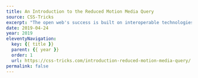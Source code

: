 ```yaml
---
title: An Introduction to the Reduced Motion Media Query
source: CSS-Tricks
excerpt: "The open web's success is built on interoperable technologies. The ability to control animation now exists alongside important features such as zooming summary, installing extensions, enabling high contrast display, loading custom stylesheets, or disabling JavaScript"
date: 2019-04-24
year: 2019
eleventyNavigation:
  key: {{ title }}
  parent: {{ year }}
  order: 1
  url: https://css-tricks.com/introduction-reduced-motion-media-query/
permalink: false
---
```

